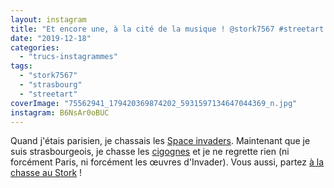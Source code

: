 ```yaml
---
layout: instagram
title: "Et encore une, à la cité de la musique ! @stork7567 #streetart #strasbourg"
date: "2019-12-18"
categories: 
  - "trucs-instagrammes"
tags: 
  - "stork7567"
  - "strasbourg"
  - "streetart"
coverImage: "75562941_179420369874202_5931597134647044369_n.jpg"
instagram: B6NsAr0oBUC
---
```


Quand j'étais parisien, je chassais les [Space invaders](http://sitofotos.6x8.org/index.php?/category/2). Maintenant que je suis strasbourgeois, je chasse les [cigognes](https://www.6x8.org/tag/stork7567/) et je ne regrette rien (ni forcément Paris, ni forcément les œuvres d'Invader). Vous aussi, partez [à la chasse au Stork](https://www.6x8.org/2019/11/a-la-chasse-au-stork/) !
